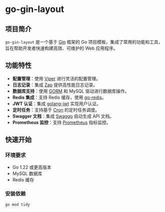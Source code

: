 # go-gin-layout

## 项目简介
`go-gin-layout` 是一个基于 [Gin](https://github.com/gin-gonic/gin) 框架的 Go 项目模板，集成了常用的功能和工具，旨在帮助开发者快速构建高效、可维护的 Web 应用程序。

## 功能特性
- **配置管理**：使用 [Viper](https://github.com/spf13/viper) 进行灵活的配置管理。
- **日志记录**：集成 [Zap](https://github.com/uber-go/zap) 提供高性能日志记录。
- **数据库支持**：使用 [GORM](https://gorm.io/) 和 MySQL 驱动进行数据库操作。
- **Redis 集成**：支持 Redis 缓存，使用 [go-redis](https://github.com/redis/go-redis)。
- **JWT 认证**：集成 [golang-jwt](https://github.com/golang-jwt/jwt) 实现用户认证。
- **定时任务**：支持基于 [Cron](https://github.com/robfig/cron) 的定时任务调度。
- **Swagger 文档**：集成 [Swaggo](https://github.com/swaggo/gin-swagger) 自动生成 API 文档。
- **Prometheus 监控**：支持 [Prometheus](https://github.com/prometheus/client_golang) 指标监控。

## 快速开始

### 环境要求
- Go 1.22 或更高版本
- MySQL 数据库
- Redis 缓存

### 安装依赖
```bash
go mod tidy